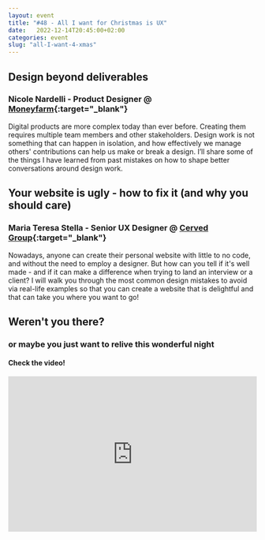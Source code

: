 ```yaml
---
layout: event
title: "#48 - All I want for Christmas is UX"
date:   2022-12-14T20:45:00+02:00
categories: event
slug: "all-I-want-4-xmas"
---
```


## Design beyond deliverables

### Nicole Nardelli - Product Designer @ [Moneyfarm](//www.moneyfarm.com){:target="_blank"}

Digital products are more complex today than ever before. Creating them requires multiple team members and other stakeholders. Design work is not something that can happen in isolation, and how effectively we manage others' contributions can help us make or break a design. I’ll share some of the things I have learned from past mistakes on how to shape better conversations around design work.



## Your website is ugly - how to fix it (and why you should care)

### Maria Teresa Stella - Senior UX Designer @ [Cerved Group](//www.cerved.com){:target="_blank"}

Nowadays, anyone can create their personal website with little to no code, and without the need to employ a designer. But how can you tell if it's well made - and if it can make a difference when trying to land an interview or a client? I will walk you through the most common design mistakes to avoid via real-life examples so that you can create a website that is delightful and that can take you where you want to go!


## Weren't you there?

### or maybe you just want to relive this wonderful night

<section class="fb-links">

#### Check the video!

<iframe width="100%" height="315" src="https://www.youtube.com/embed/yGcQBFOXqWA" frameborder="0" allow="accelerometer; autoplay; clipboard-write; encrypted-media; gyroscope; picture-in-picture" allowfullscreen></iframe>

</section>
